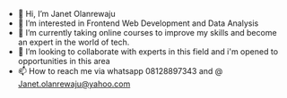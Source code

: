 - 👋 Hi, I’m Janet Olanrewaju
- 👀 I’m interested in Frontend Web Development and Data Analysis
-  🌱 I’m currently taking online courses to improve my skills and become an expert in the world of tech.
- 💞️ I’m looking to collaborate with experts in this field and i'm opened to opportunities in this area
- 📫 How to reach me via whatsapp 08128897343 and @ Janet.olanrewaju@yahoo.com

<!---
J209511/J209511 is a ✨ special ✨ repository because its `README.md` (this file) appears on your GitHub profile.
You can click the Preview link to take a look at your changes.
--->
